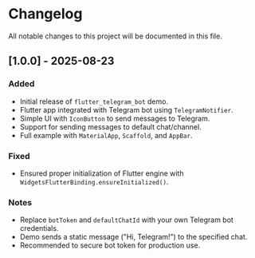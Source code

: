 # Changelog

All notable changes to this project will be documented in this file.

## [1.0.0] - 2025-08-23
### Added
- Initial release of `flutter_telegram_bot` demo.
- Flutter app integrated with Telegram bot using `TelegramNotifier`.
- Simple UI with `IconButton` to send messages to Telegram.
- Support for sending messages to default chat/channel.
- Full example with `MaterialApp`, `Scaffold`, and `AppBar`.

### Fixed
- Ensured proper initialization of Flutter engine with `WidgetsFlutterBinding.ensureInitialized()`.

### Notes
- Replace `botToken` and `defaultChatId` with your own Telegram bot credentials.
- Demo sends a static message ("Hi, Telegram!") to the specified chat.
- Recommended to secure bot token for production use.
